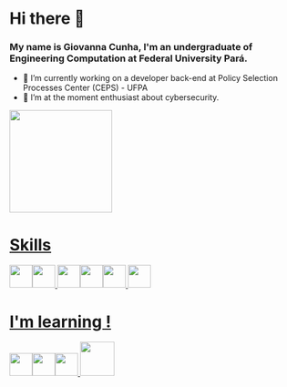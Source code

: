 # Hi there 👋
###  My name is Giovanna Cunha, I'm an undergraduate of Engineering Computation at Federal University Pará.
- 🔭 I’m currently working on a developer back-end at Policy Selection Processes Center (CEPS) - UFPA
- 🌱 I’m at the moment enthusiast about cybersecurity.

<div>
<a href="https://github.com/gioocunha">
<img loading="lazy" height="180em" src="https://github-readme-stats.vercel.app/api/top-langs/?username=gioocunha&layout=compact&langs_count=7&theme=algolia"/>
</div>

# Skills
<img src="https://cdn.jsdelivr.net/gh/devicons/devicon@latest/icons/mysql/mysql-original.svg" width="40" height="40" /><img src="https://cdn.jsdelivr.net/gh/devicons/devicon@latest/icons/python/python-original.svg" width="40" height="40"/>          <img src="https://cdn.jsdelivr.net/gh/devicons/devicon@latest/icons/javascript/javascript-original.svg" width="40" height="40"/><img src="https://cdn.jsdelivr.net/gh/devicons/devicon@latest/icons/git/git-original-wordmark.svg"  width="40" height="40"/><img src="https://cdn.jsdelivr.net/gh/devicons/devicon@latest/icons/html5/html5-original.svg"  width="40" height="40"/>
<img src="https://cdn.jsdelivr.net/gh/devicons/devicon@latest/icons/css3/css3-original.svg"  width="40" height="40"/>
            
# I'm learning !
<img src="https://cdn.jsdelivr.net/gh/devicons/devicon@latest/icons/nodejs/nodejs-original.svg"  width="40" height="40"/><img src="https://cdn.jsdelivr.net/gh/devicons/devicon@latest/icons/react/react-original.svg" width="40" height="40" /><img src="https://cdn.jsdelivr.net/gh/devicons/devicon@latest/icons/postgresql/postgresql-original-wordmark.svg"  width="40" height="40"/> <img src="https://cdn.jsdelivr.net/gh/devicons/devicon@latest/icons/prisma/prisma-original-wordmark.svg"  width="60" height="60"/>


          
